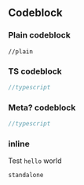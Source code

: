 ## Codeblock

### Plain codeblock

```
//plain
```

### TS codeblock

```ts
//typescript
```

### Meta? codeblock

```ts filename="filename.ts"
//typescript
```

### inline

Test `hello` world

`standalone`
